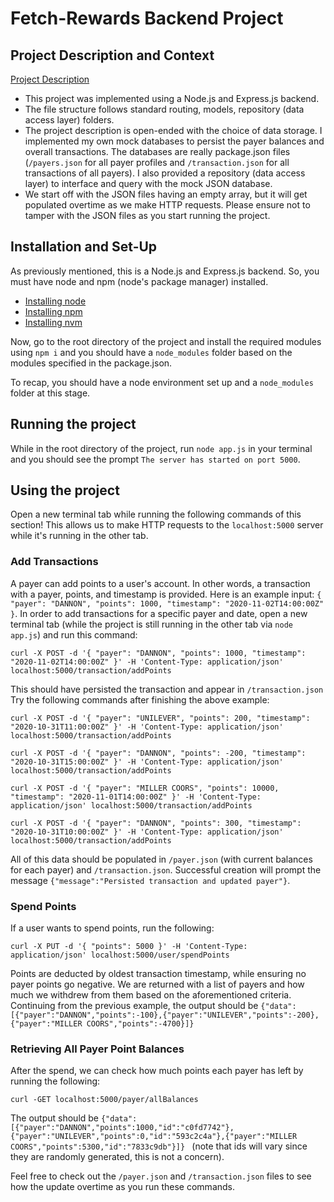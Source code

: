 # Fetch-Rewards Backend Project

## Project Description and Context
[Project Description](https://fetch-hiring.s3.us-east-1.amazonaws.com/points.pdf)
- This project was implemented using a Node.js and Express.js backend.
- The file structure follows standard routing, models, repository (data access layer) folders.
- The project description is open-ended with the choice of data storage. I implemented my own mock databases to persist the payer balances and overall transactions. The databases are really package.json files (`/payers.json` for all payer profiles and `/transaction.json` for all transactions of all payers). I also provided a repository (data access layer) to interface and query with the mock JSON database.
- We start off with the JSON files having an empty array, but it will get populated overtime as we make HTTP requests. Please ensure not to tamper with the JSON files as you start running the project.

## Installation and Set-Up
As previously mentioned, this is a Node.js and Express.js backend. So, you must have node and npm (node's package manager) installed.
- [Installing node](https://nodejs.org/en/)
- [Installing npm](https://docs.npmjs.com/downloading-and-installing-node-js-and-npm)
- [Installing nvm](https://github.com/nvm-sh/nvm)

Now, go to the root directory of the project and install the required modules using `npm i` and you should have a `node_modules` folder based on the modules specified in the package.json.

To recap, you should have a node environment set up and a `node_modules` folder at this stage.

## Running the project
While in the root directory of the project, run `node app.js` in your terminal and you should see the prompt `The server has started on port 5000`.

## Using the project
Open a new terminal tab while running the following commands of this section! This allows us to make HTTP requests to the `localhost:5000` server while it's running in the other tab.
### Add Transactions
A payer can add points to a user's account. In other words, a transaction with a payer, points, and timestamp is provided. Here is an example input: `{ "payer": "DANNON", "points": 1000, "timestamp": "2020-11-02T14:00:00Z" }`. In order to add transactions for a specific payer and date, open a new terminal tab (while the project is still running in the other tab via `node app.js`) and run this command:

```
curl -X POST -d '{ "payer": "DANNON", "points": 1000, "timestamp": "2020-11-02T14:00:00Z" }' -H 'Content-Type: application/json' localhost:5000/transaction/addPoints
```

This should have persisted the transaction and appear in `/transaction.json`
Try the following commands after finishing the above example:

```
curl -X POST -d '{ "payer": "UNILEVER", "points": 200, "timestamp": "2020-10-31T11:00:00Z" }' -H 'Content-Type: application/json' localhost:5000/transaction/addPoints
```

```
curl -X POST -d '{ "payer": "DANNON", "points": -200, "timestamp": "2020-10-31T15:00:00Z" }' -H 'Content-Type: application/json' localhost:5000/transaction/addPoints
```

```
curl -X POST -d '{ "payer": "MILLER COORS", "points": 10000, "timestamp": "2020-11-01T14:00:00Z" }' -H 'Content-Type: application/json' localhost:5000/transaction/addPoints
```

```
curl -X POST -d '{ "payer": "DANNON", "points": 300, "timestamp": "2020-10-31T10:00:00Z" }' -H 'Content-Type: application/json' localhost:5000/transaction/addPoints
```
All of this data should be populated in `/payer.json` (with current balances for each payer) and `/transaction.json`. Successful creation will prompt the message `{"message":"Persisted transaction and updated payer"}`.

### Spend Points
If a user wants to spend points, run the following:

```
curl -X PUT -d '{ "points": 5000 }' -H 'Content-Type: application/json' localhost:5000/user/spendPoints
```

Points are deducted by oldest transaction timestamp, while ensuring no payer points go negative. We are returned with a list of payers and how much we withdrew from them based on the aforementioned criteria. Continuing from the previous example, the output should be `{"data":[{"payer":"DANNON","points":-100},{"payer":"UNILEVER","points":-200},{"payer":"MILLER COORS","points":-4700}]}`

### Retrieving All Payer Point Balances
After the spend, we can check how much points each payer has left by running the following:

```
curl -GET localhost:5000/payer/allBalances
```

The output should be `{"data":[{"payer":"DANNON","points":1000,"id":"c0fd7742"},{"payer":"UNILEVER","points":0,"id":"593c2c4a"},{"payer":"MILLER COORS","points":5300,"id":"7833c9db"}]} ` (note that ids will vary since they are randomly generated, this is not a concern).

Feel free to check out the `/payer.json` and `/transaction.json` files to see how the update overtime as you run these commands.
